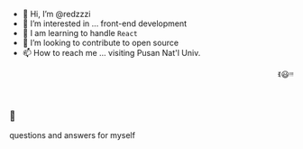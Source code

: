- 👋 Hi, I’m @redzzzi
- 👀 I’m interested in ... front-end development
- 🌱 I am learning to handle `React`
- 💞️ I’m looking to contribute to open source
- 📫 How to reach me ... visiting Pusan Nat'l Univ.
<p align="right">ꉂ😃ᵎᵎᵎ</p><br>

### 🧠
questions and answers for myself
<!---
redzzzi/redzzzi is a ✨ special ✨ repository because its `README.md` (this file) appears on your GitHub profile.
You can click the Preview link to take a look at your changes.
--->
